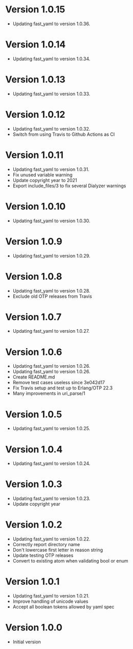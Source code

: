 # Version 1.0.15

* Updating fast_yaml to version 1.0.36.

# Version 1.0.14

* Updating fast_yaml to version 1.0.34.

# Version 1.0.13

* Updating fast_yaml to version 1.0.33.

# Version 1.0.12

* Updating fast_yaml to version 1.0.32.
* Switch from using Travis to Github Actions as CI

# Version 1.0.11

* Updating fast_yaml to version 1.0.31.
* Fix unused variable warning
* Update copyright year to 2021
* Export include_files/3 to fix several Dialyzer warnings

# Version 1.0.10

* Updating fast_yaml to version 1.0.30.

# Version 1.0.9

* Updating fast_yaml to version 1.0.29.

# Version 1.0.8

* Updating fast_yaml to version 1.0.28.
* Exclude old OTP releases from Travis

# Version 1.0.7

* Updating fast_yaml to version 1.0.27.

# Version 1.0.6

* Updating fast_yaml to version 1.0.26.
* Updating fast_yaml to version 1.0.26.
* Create README.md
* Remove test cases useless since 3e042d17
* Fix Travis setup and test up to Erlang/OTP 22.3
* Many improvements in uri_parse/1

# Version 1.0.5

* Updating fast_yaml to version 1.0.25.

# Version 1.0.4

* Updating fast_yaml to version 1.0.24.

# Version 1.0.3

* Updating fast_yaml to version 1.0.23.
* Update copyright year

# Version 1.0.2

* Updating fast_yaml to version 1.0.22.
* Correctly report directory name
* Don't lowercase first letter in reason string
* Update testing OTP releases
* Convert to existing atom when validating bool or enum

# Version 1.0.1

* Updating fast_yaml to version 1.0.21.
* Improve handling of unicode values
* Accept all boolean tokens allowed by yaml spec

# Version 1.0.0

* Initial version
